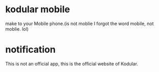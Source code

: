 # kodular mobile
make to your Mobile phone.(is not moblie I forgot the word mobile, not moblie. lol)

# notification
This is not an official app, this is the official website of Kodular. 

